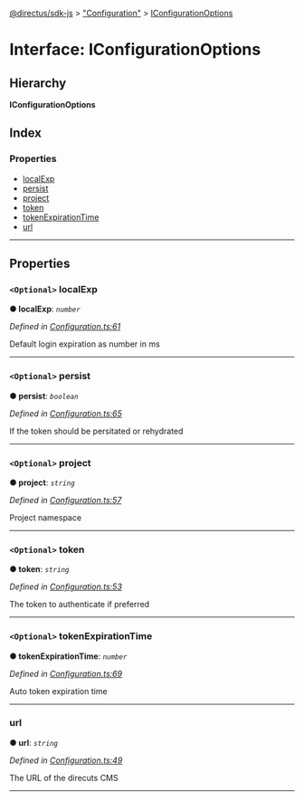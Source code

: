 [@directus/sdk-js](../README.md) > ["Configuration"](../modules/_configuration_.md) > [IConfigurationOptions](../interfaces/_configuration_.iconfigurationoptions.md)

# Interface: IConfigurationOptions

## Hierarchy

**IConfigurationOptions**

## Index

### Properties

* [localExp](_configuration_.iconfigurationoptions.md#localexp)
* [persist](_configuration_.iconfigurationoptions.md#persist)
* [project](_configuration_.iconfigurationoptions.md#project)
* [token](_configuration_.iconfigurationoptions.md#token)
* [tokenExpirationTime](_configuration_.iconfigurationoptions.md#tokenexpirationtime)
* [url](_configuration_.iconfigurationoptions.md#url)

---

## Properties

<a id="localexp"></a>

### `<Optional>` localExp

**● localExp**: *`number`*

*Defined in [Configuration.ts:61](https://github.com/janbiasi/sdk-js/blob/a08c70e/src/Configuration.ts#L61)*

Default login expiration as number in ms

___
<a id="persist"></a>

### `<Optional>` persist

**● persist**: *`boolean`*

*Defined in [Configuration.ts:65](https://github.com/janbiasi/sdk-js/blob/a08c70e/src/Configuration.ts#L65)*

If the token should be persitated or rehydrated

___
<a id="project"></a>

### `<Optional>` project

**● project**: *`string`*

*Defined in [Configuration.ts:57](https://github.com/janbiasi/sdk-js/blob/a08c70e/src/Configuration.ts#L57)*

Project namespace

___
<a id="token"></a>

### `<Optional>` token

**● token**: *`string`*

*Defined in [Configuration.ts:53](https://github.com/janbiasi/sdk-js/blob/a08c70e/src/Configuration.ts#L53)*

The token to authenticate if preferred

___
<a id="tokenexpirationtime"></a>

### `<Optional>` tokenExpirationTime

**● tokenExpirationTime**: *`number`*

*Defined in [Configuration.ts:69](https://github.com/janbiasi/sdk-js/blob/a08c70e/src/Configuration.ts#L69)*

Auto token expiration time

___
<a id="url"></a>

###  url

**● url**: *`string`*

*Defined in [Configuration.ts:49](https://github.com/janbiasi/sdk-js/blob/a08c70e/src/Configuration.ts#L49)*

The URL of the direcuts CMS

___

